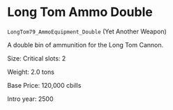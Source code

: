 # Long Tom Ammo Double

`LongTom79_AmmoEquipment_Double` (Yet Another Weapon)

A double bin of ammunition for the Long Tom Cannon.

Size: Critical slots: 2

Weight: 2.0 tons

Base Price: 120,000 cbills

Intro year: 2500

